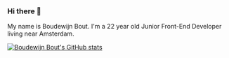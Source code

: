 ### Hi there 👋

My name is Boudewijn Bout. I'm a 22 year old Junior Front-End Developer living near Amsterdam.

[![Boudewijn Bout's GitHub stats](https://github-readme-stats.vercel.app/api?username=boudewijnbout)](https://github.com/boudewijnbout/github-readme-stats)
